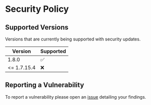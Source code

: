 # Security Policy

## Supported Versions
Versions that are currently being supported with security updates.

| Version     | Supported          |
| -------     | ------------------ |
| 1.8.0       | :white_check_mark: |
| <= 1.7.15.4 | :x:                |

## Reporting a Vulnerability

To report a vulnerability please open an [issue](https://github.com/XjSv/Cooked/issues) detailing your findings.
